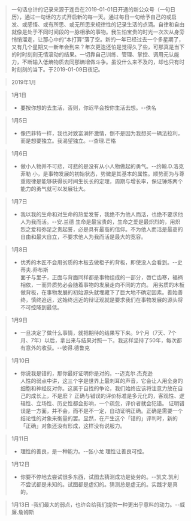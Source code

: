 > 一句话总计的记录来源于连岳在2019-01-01日开通的新公众号（一句日历），通过一句话的方式开启新的每一天。通过每日一句给予自己的或启发、或感悟、或有所思、或无所思来规律性的记录生活的点滴。自律和自由就像是处于不同时间段的一脉相承的事物。我生怕宝贵的时光一次次从身旁悄悄溜走，让那心中的“本打算”落了空。新的一年已经过去一个多星期了，又有几个星期又一新年会到来？年次更迭还怕是觉得久了些，可那真是当下的时时刻刻无情滚动的结果。一切靠自己训练、管理、掌控、调用元认能力，不断输入低熵物质去同那熵增做斗争。虽没什么来不及的，却也只有时时刻刻的当下。于2019-01-09日夜记。

> 2019年1月

> 1月1日
> - 要按你想的去生活，否则，你迟早会按你生活去想。--佚名

> 1月5日
> - 像巴菲特一样，我也对致富满怀激情，倒不是因为我想买一辆法拉利，而是想要独立。我渴望独立。--查理.芒格

> 1月6日
> - 做小人物并不可悲，可悲的是没有从小人物做起的勇气。--约翰.D.洛克菲勒
小，是事物发展的初始状态，势微是其基本的属性。顺势而为与尊重规律是能够获得长时间生长长的定理，周期与增长率，保证锤炼两个能力的勇气就可以发展壮大。

> 1月7日
> - 我以我的生命和对生命的热爱发誓，我绝不为他人而活，也绝不要求他人为我而活。--安.兰德
生命是最宝贵的，生命之爱是最炽烈的，用炽烈之爱和弥足之贵起誓，必是具有最高的信仰。不为他人而活是最高的自由和最大自立，不要求他人为我而活是最大的宽容。

> 1月8日
> - 优秀的木匠不会用劣质的木板去做柜子的背板，即使没人会看到。--史蒂夫.乔布斯                                                                     
面子与里子，正面与背面同样都是事物组成的一部分，唇亡齿寒，福祸相依，一而异质势必会随着事物的发展走向不同的方向。
用劣质的木板做背板，在事物发展的初始源头就埋藏下了巨大地不确定因素。善始善终，慎终追远，这始终远近的辩证观就是要求我们在事物发展的源头将不可控降到最低。

> 1月9日
> - 一旦决定了做什么事情，就把期待的结果写下来。9个月（7天、7个月、7年）以后，拿出来与结果对照一下。我这样坚持了50年，每次都有意外的收获。--彼得.德鲁克

> 1月10日
> - 你说我是错的，那你最好证明你是对的。--迈克尔.杰克逊                                                                                     
人性的弱点中讲，这三个字是世界上最刺耳的声音，它会让人用全身的细胞和神经反对你。这属于自找的争论，我们始终应该将注意力放在自己的成长上，不是麽？      正确与错误的评价标准是多元化的，客观性、逻辑性、立场性、历史性都会影响，一个疏忽，评价者就会犯错。                                              证明错误是一方面，并不会，而不是不一定，自动证明正确。正确是需要一个结论性的对象来衡量的罢。显然，在产生这个「错的」评判时，新的「正确」对象还没有形成，这样没有说服力。

> 1月11日
> - 理性的善良，是一种能力。--张小龙                                                                                                        理性让善良可控。

> 1月12日                                                                                                                               
> - 你要不停地去尝试很多东西，试图去猜测成功是徒劳的。--凯文.凯利
 不尝试都是未知的。试图都是虚幻的。猜测总是虚无的。实践才是真的。

> 1月13日 
> -我们最大的弱点，也许会给我们提供一种更出乎意料的动力。--威廉.詹姆斯






